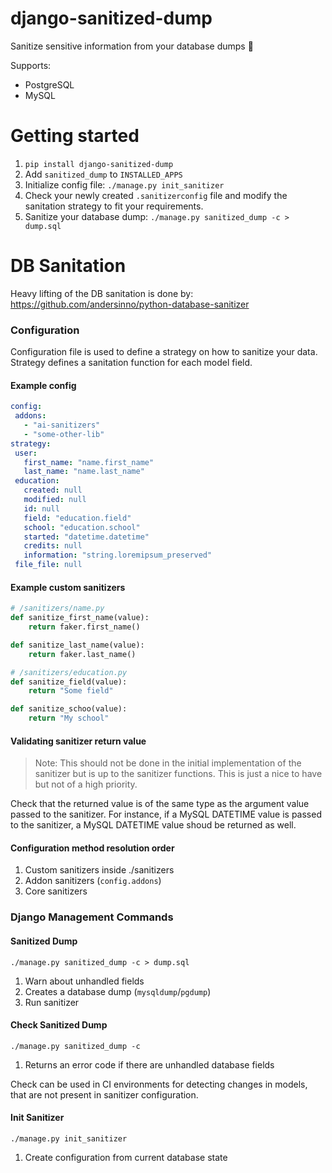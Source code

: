 # django-sanitized-dump
Sanitize sensitive information from your database dumps 💩

Supports:
- PostgreSQL
- MySQL

# Getting started

1. `pip install django-sanitized-dump`
2. Add `sanitized_dump` to `INSTALLED_APPS`
3. Initialize config file: `./manage.py init_sanitizer`
4. Check your newly created `.sanitizerconfig` file and modify the sanitation strategy to fit your requirements.
5. Sanitize your database dump: `./manage.py sanitized_dump -c > dump.sql`

# DB Sanitation

Heavy lifting of the DB sanitation is done by: https://github.com/andersinno/python-database-sanitizer

### Configuration

Configuration file is used to define a strategy on how to sanitize your data. Strategy defines a sanitation function for each model field.

#### Example config
```yaml
config:
 addons:
   - "ai-sanitizers"
   - "some-other-lib"
strategy:
 user:
   first_name: "name.first_name"
   last_name: "name.last_name"
 education:
   created: null
   modified: null
   id: null
   field: "education.field"
   school: "education.school"
   started: "datetime.datetime"
   credits: null
   information: "string.loremipsum_preserved"
 file_file: null
```

#### Example custom sanitizers
```python
# /sanitizers/name.py
def sanitize_first_name(value):
    return faker.first_name()

def sanitize_last_name(value):
    return faker.last_name()

# /sanitizers/education.py
def sanitize_field(value):
    return "Some field"

def sanitize_schoo(value):
    return "My school"
```

#### Validating sanitizer return value

> Note: This should not be done in the initial implementation of the sanitizer but is up to the sanitizer functions. This is just a nice to have but not of a high priority.

Check that the returned value is of the same type as the argument value passed to the sanitizer.
For instance, if a MySQL DATETIME value is passed to the sanitizer, a MySQL DATETIME value shoud be returned as well.


#### Configuration method resolution order

1. Custom sanitizers inside ./sanitizers
2. Addon sanitizers (`config.addons`)
3. Core sanitizers

### Django Management Commands

#### Sanitized Dump

`./manage.py sanitized_dump -c > dump.sql`

1. Warn about unhandled fields
2. Creates a database dump (`mysqldump`/`pgdump`)
3. Run sanitizer


#### Check Sanitized Dump

`./manage.py sanitized_dump -c`

1. Returns an error code if there are unhandled database fields

Check can be used in CI environments for detecting changes in models, that are not present in
sanitizer configuration.


#### Init Sanitizer

`./manage.py init_sanitizer`

1. Create configuration from current database state
